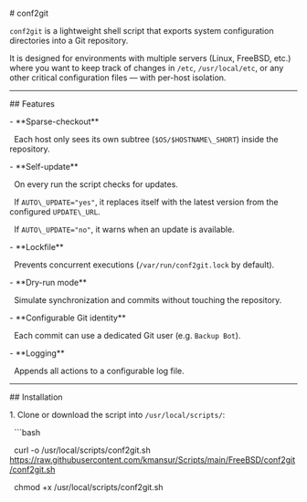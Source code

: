 \# conf2git



`conf2git` is a lightweight shell script that exports system configuration directories into a Git repository.  

It is designed for environments with multiple servers (Linux, FreeBSD, etc.) where you want to keep track of changes in `/etc`, `/usr/local/etc`, or any other critical configuration files — with per-host isolation.



---



\## Features



\- \*\*Sparse-checkout\*\*  

&nbsp; Each host only sees its own subtree (`$OS/$HOSTNAME\_SHORT`) inside the repository.



\- \*\*Self-update\*\*  

&nbsp; On every run the script checks for updates.  

&nbsp; If `AUTO\_UPDATE="yes"`, it replaces itself with the latest version from the configured `UPDATE\_URL`.  

&nbsp; If `AUTO\_UPDATE="no"`, it warns when an update is available.



\- \*\*Lockfile\*\*  

&nbsp; Prevents concurrent executions (`/var/run/conf2git.lock` by default).



\- \*\*Dry-run mode\*\*  

&nbsp; Simulate synchronization and commits without touching the repository.



\- \*\*Configurable Git identity\*\*  

&nbsp; Each commit can use a dedicated Git user (e.g. `Backup Bot`).



\- \*\*Logging\*\*  

&nbsp; Appends all actions to a configurable log file.



---



\## Installation



1\. Clone or download the script into `/usr/local/scripts/`:



&nbsp;  ```bash

&nbsp;  curl -o /usr/local/scripts/conf2git.sh https://raw.githubusercontent.com/kmansur/Scripts/main/FreeBSD/conf2git/conf2git.sh

&nbsp;  chmod +x /usr/local/scripts/conf2git.sh

